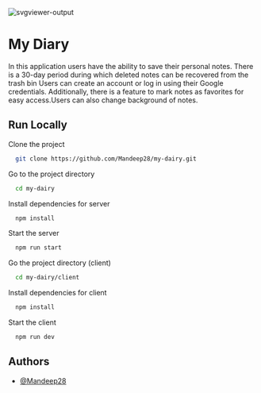 ![svgviewer-output](https://github.com/user-attachments/assets/073b5060-b71d-4880-80b0-f6a45a5c840d) 
# My Diary

In this application users have the ability to save their personal notes. There is a 30-day period during which deleted notes can be recovered from the trash bin Users can create an account or log in using their Google credentials. Additionally, there is a feature to mark notes as favorites for easy access.Users can also change background of notes.




## Run Locally

Clone the project

```bash
  git clone https://github.com/Mandeep28/my-dairy.git
```

Go to the project directory

```bash
  cd my-dairy
```

Install dependencies for server

```bash
  npm install
```

Start the server

```bash
  npm run start
```
Go the project directory (client)

```bash
  cd my-dairy/client
```

Install dependencies for client

```bash
  npm install
```

Start the client

```bash
  npm run dev
```



## Authors

- [@Mandeep28](https://www.github.com/mandeep28)

